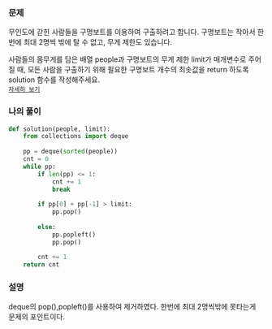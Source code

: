 ### 문제
무인도에 갇힌 사람들을 구명보트를 이용하여 구출하려고 합니다. 구명보트는 작아서 한 번에 최대 2명씩 밖에 탈 수 없고, 무게 제한도 있습니다.  

사람들의 몸무게를 담은 배열 people과 구명보트의 무게 제한 limit가 매개변수로 주어질 때, 모든 사람을 구출하기 위해 필요한 구명보트 개수의 최솟값을 return 하도록 solution 함수를 작성해주세요.  
[`자세히 보기`](https://programmers.co.kr/learn/courses/30/lessons/42885)

### 나의 풀이
```python
def solution(people, limit):
    from collections import deque
    
    pp = deque(sorted(people))
    cnt = 0
    while pp:
        if len(pp) <= 1:
            cnt += 1
            break
            
        if pp[0] + pp[-1] > limit:
            pp.pop()
            
        else:
            pp.popleft()
            pp.pop()
    
        cnt += 1
    return cnt
```

### 설명
deque의 pop(),popleft()를 사용하여 제거하였다. 한번에 최대 2명씩밖에 못타는게 문제의 포인트이다.